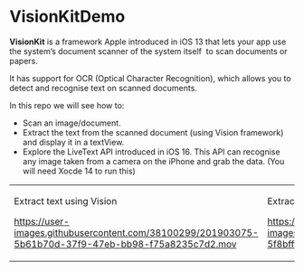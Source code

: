 # VisionKitDemo

**VisionKit** is a framework Apple introduced in iOS 13 that lets your app use the system’s document scanner of the system itself  to scan documents or papers.

It has support for OCR (Optical Character Recognition), which allows you to detect and recognise text on scanned documents.

In this repo we will see how to:
- Scan an image/document.
- Extract the text from the scanned document  (using Vision framework) and display it in a textView.
- Explore the LiveText API introduced in iOS 16. This API can recognise any image taken from a camera on the iPhone and grab the data. (You will need Xocde 14 to run this)


<table>
<tr>
<td>

Extract text using Vision

https://user-images.githubusercontent.com/38100299/201903075-5b61b70d-37f9-47eb-bb98-f75a8235c7d2.mov

</td>

<td>

Extract text using LiveText API

https://user-images.githubusercontent.com/38100299/201903115-5f8bfffa-9421-4483-ba0d-308371c2a3a1.MP4


</td>
</tr>

</table>







